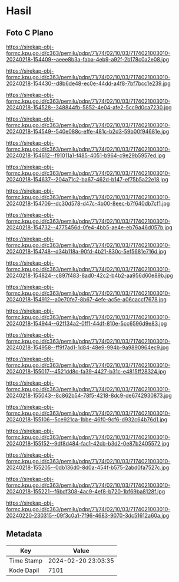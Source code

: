 # Hasil

## Foto C Plano

https://sirekap-obj-formc.kpu.go.id/c363/pemilu/pdpr/71/74/02/10/03/7174021003010-20240218-154409--aeee8b3a-faba-4eb9-a92f-2b178c0a2e08.jpg

https://sirekap-obj-formc.kpu.go.id/c363/pemilu/pdpr/71/74/02/10/03/7174021003010-20240218-154430--d8b6de48-ec0e-44dd-a4f8-7bf7bcc1e239.jpg

https://sirekap-obj-formc.kpu.go.id/c363/pemilu/pdpr/71/74/02/10/03/7174021003010-20240218-154528--348844fb-5852-4e04-afe2-5cc9d0ca7230.jpg

https://sirekap-obj-formc.kpu.go.id/c363/pemilu/pdpr/71/74/02/10/03/7174021003010-20240218-154549--540e088c-effe-481c-b2d3-59b00f94681e.jpg

https://sirekap-obj-formc.kpu.go.id/c363/pemilu/pdpr/71/74/02/10/03/7174021003010-20240218-154612--f91011a1-f485-4051-b964-c9e29b5957ed.jpg

https://sirekap-obj-formc.kpu.go.id/c363/pemilu/pdpr/71/74/02/10/03/7174021003010-20240218-154637--204a71c2-ba67-462d-b147-ef75b5a22e18.jpg

https://sirekap-obj-formc.kpu.go.id/c363/pemilu/pdpr/71/74/02/10/03/7174021003010-20240218-154706--dc30d578-d47c-4b00-8eec-b7f640db7cf1.jpg

https://sirekap-obj-formc.kpu.go.id/c363/pemilu/pdpr/71/74/02/10/03/7174021003010-20240218-154732--4775456d-0fe4-4bb5-ae4e-eb76a46d057b.jpg

https://sirekap-obj-formc.kpu.go.id/c363/pemilu/pdpr/71/74/02/10/03/7174021003010-20240218-154748--d34b118a-90fd-4b21-830c-5ef5681e716d.jpg

https://sirekap-obj-formc.kpu.go.id/c363/pemilu/pdpr/71/74/02/10/03/7174021003010-20240218-154824--c897f483-8ad0-42c2-b4b2-aa956d60e89b.jpg

https://sirekap-obj-formc.kpu.go.id/c363/pemilu/pdpr/71/74/02/10/03/7174021003010-20240218-154912--a0e70fe7-8b67-4efe-ac5e-a06caccf7678.jpg

https://sirekap-obj-formc.kpu.go.id/c363/pemilu/pdpr/71/74/02/10/03/7174021003010-20240218-154944--62f134a2-0ff1-44df-810e-5cc6596d9e83.jpg

https://sirekap-obj-formc.kpu.go.id/c363/pemilu/pdpr/71/74/02/10/03/7174021003010-20240218-154958--ff9f7ad1-1d84-48e9-994b-9a9890964ec9.jpg

https://sirekap-obj-formc.kpu.go.id/c363/pemilu/pdpr/71/74/02/10/03/7174021003010-20240218-155017--4521dd8c-fa39-4427-b31c-e4815ff28324.jpg

https://sirekap-obj-formc.kpu.go.id/c363/pemilu/pdpr/71/74/02/10/03/7174021003010-20240218-155043--8c862b54-78f5-4218-8dc9-de6742930873.jpg

https://sirekap-obj-formc.kpu.go.id/c363/pemilu/pdpr/71/74/02/10/03/7174021003010-20240218-155106--5ce921ca-1bbe-46f0-9cf6-d932c64b76d1.jpg

https://sirekap-obj-formc.kpu.go.id/c363/pemilu/pdpr/71/74/02/10/03/7174021003010-20240218-155152--9df8d484-fac1-42cb-b3d2-0e87b2405572.jpg

https://sirekap-obj-formc.kpu.go.id/c363/pemilu/pdpr/71/74/02/10/03/7174021003010-20240218-155205--0db136d0-8d0a-454f-b575-2abd0fa7527c.jpg

https://sirekap-obj-formc.kpu.go.id/c363/pemilu/pdpr/71/74/02/10/03/7174021003010-20240218-155221--f6bdf308-4ac9-4ef8-b720-1bf69ba8128f.jpg

https://sirekap-obj-formc.kpu.go.id/c363/pemilu/pdpr/71/74/02/10/03/7174021003010-20240220-230315--09f3c0a1-7f96-4683-9070-3dc51612a60a.jpg


## Metadata

| Key        | Value               |
| ---------- | ------------------- |
| Time Stamp | 2024-02-20 23:03:35 |
| Kode Dapil | 7101                |



